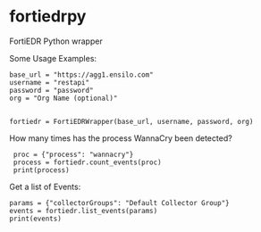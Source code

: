 # fortiedrpy
FortiEDR Python wrapper


Some Usage Examples:

    base_url = "https://agg1.ensilo.com"
    username = "restapi"
    password = "password"
    org = "Org Name (optional)"
    
    
    fortiedr = FortiEDRWrapper(base_url, username, password, org)
    
 How many times has the process WannaCry been detected?  
 
     proc = {"process": "wannacry"}
     process = fortiedr.count_events(proc)
     print(process)
     

Get a list of Events:

    params = {"collectorGroups": "Default Collector Group"}
    events = fortiedr.list_events(params)
    print(events)
